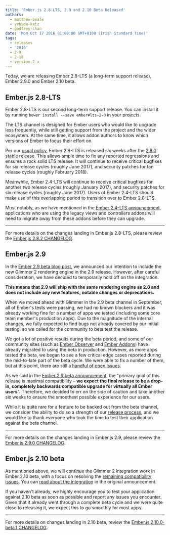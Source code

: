 ```yaml
---
title: 'Ember.js 2.8-LTS, 2.9 and 2.10 Beta Released'
authors:
  - matthew-beale
  - yehuda-katz
  - godfrey-chan
date: 'Mon Oct 17 2016 01:00:00 GMT+0100 (Irish Standard Time)'
tags:
  - releases
  - '2016'
  - 2-9
  - 2-10
  - version-2-x
---
```



Today, we are releasing Ember 2.8-LTS (a long-term support release), Ember 2.9.0 and Ember 2.10 beta.

## Ember.js 2.8-LTS

Ember 2.8-LTS is our second long-term support release. You can install it by running `bower install --save ember#lts-2-8` in your projects.

The LTS channel is designed for Ember users who would like to upgrade less frequently, while still getting support from the project and the wider ecosystem. At the same time, it allows addon authors to know which versions of Ember to focus their effort on.

Per our [usual policy](http://emberjs.com/blog/2016/02/25/announcing-embers-first-lts.html), Ember 2.8-LTS is released six weeks after the [2.8.0 stable release](http://emberjs.com/blog/2016/09/08/ember-2-8-and-2-9-beta-released.html#toc_ember-js-2-8). This allows ample time to fix any reported regressions and ensures a rock solid LTS release. It will continue to receive critical bugfixes for six release cycles (roughly June 2017), and security patches for ten release cycles (roughly February 2018).

Meanwhile, Ember 2.4-LTS will continue to receive critical bugfixes for another two release cycles (roughly January 2017), and security patches for six release cycles (roughly June 2017). Users of Ember 2.4-LTS should make use of this overlapping period to transition over to Ember 2.8-LTS.

Most notably, as we have mentioned in the [Ember 2.4-LTS announcement](http://emberjs.com/blog/2016/04/11/ember-2-5-released.html#toc_notable-deprecations-in-ember-2-4-lts), applications who are using the legacy views and controllers addons will need to migrate away from these addons before they can upgrade.

---

For more details on the changes landing in Ember.js 2.8-LTS, please review the [Ember.js 2.8.2 CHANGELOG](https://github.com/emberjs/ember.js/blob/v2.8.2/CHANGELOG.md).

## Ember.js 2.9

In the [Ember 2.9 beta blog post](http://emberjs.com/blog/2016/09/08/ember-2-8-and-2-9-beta-released.html#toc_ember-js-2-9-beta), we announced our intention to include the new Glimmer 2 rendering engine in the 2.9 release. However, after careful consideration, we have decided to temporarily hold off on the integration.

**This means that 2.9 will ship with the same rendering engine as 2.8 and does not include any new features, notable changes or deprecations.**

When we moved ahead with Glimmer in the 2.9 beta channel in September, all of Ember's tests were passing, we had no known blockers and it was already working fine for a number of apps we tested (including some core team member's production apps). Due to the magnitude of the internal changes, we fully expected to find bugs not already covered by our initial testing, so we called for the community to beta test the release.

We got a lot of positive results during the beta period, and some of our community sites (such as [Ember Observer](https://emberobserver.com/) and [Ember Addons](https://www.emberaddons.com/)) have already migrated to using the beta in production. However, as more apps tested the beta, we began to see a few critical edge cases reported during the mid-to-late part of the beta cycle. We were able to fix a number of them, but at this point, there are still a [handful of open issues](https://github.com/emberjs/ember.js/milestone/29).

As we said in the [Ember 2.9 beta announcement](http://emberjs.com/blog/2016/09/08/ember-2-8-and-2-9-beta-released.html#toc_compatibility-first), the "primary goal of this release is maximal compatibility – **we expect the final release to be a drop-in, completely backwards compatible upgrade for virtually all Ember users**". Therefore, we decided to err on the side of caution and take another six weeks to ensure the smoothest possible experience for our users.

While it is quite rare for a feature to be backed out from the beta channel, we consider the ability to do so a strength of our [release process](http://emberjs.com/blog/2013/09/06/new-ember-release-process.html#toc_the-beta-branch), and we would like to thank everyone who took the time to test their application against the beta channel.

---

For more details on the changes landing in Ember.js 2.9, please review the [Ember.js 2.9.0 CHANGELOG](https://github.com/emberjs/ember.js/blob/v2.9.0/CHANGELOG.md).

## Ember.js 2.10 beta

As mentioned above, we will continue the Glimmer 2 integration work in Ember 2.10 beta, with a focus on resolving the [remaining compatibility issues](https://github.com/emberjs/ember.js/milestone/29). You can [read about the integration](http://emberjs.com/blog/2016/09/08/ember-2-8-and-2-9-beta-released.html#toc_ember-js-2-9-beta) in the original announcement.

If you haven't already, we highly encourage you to test your application against 2.10 beta as soon as possible and report any issues you encounter. Given that it already went through a complete beta cycle and we were quite close to releasing it, we expect this to go smoothly for most apps.

---

For more details on changes landing in 2.10 beta, review the [Ember.js 2.10.0-beta.1 CHANGELOG](https://github.com/emberjs/ember.js/blob/v2.10.0-beta.1/CHANGELOG.md).
